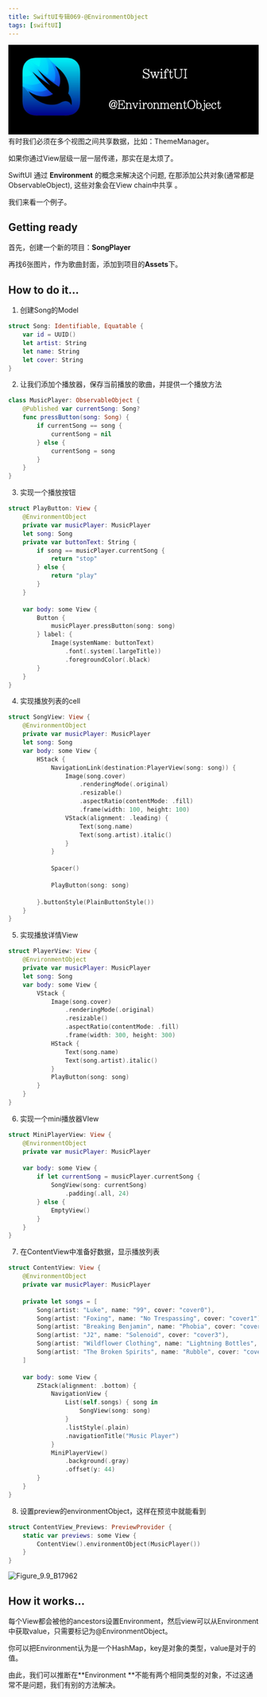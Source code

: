 ```yaml
---
title: SwiftUI专辑069-@EnvironmentObject
tags: [swiftUI]
---
```

![headerimg](./Header.png)
有时我们必须在多个视图之间共享数据，比如：ThemeManager。

如果你通过View层级一层一层传递，那实在是太烦了。

SwiftUI 通过 **Environment** 的概念来解决这个问题, 在那添加公共对象(通常都是ObservableObject), 这些对象会在View chain中共享 。

我们来看一个例子。
<!--truncate-->
## Getting ready

首先，创建一个新的项目：**SongPlayer**

再找6张图片，作为歌曲封面，添加到项目的**Assets**下。

## How to do it…

1. 创建Song的Model
```swift
struct Song: Identifiable, Equatable {
    var id = UUID()
    let artist: String
    let name: String
    let cover: String
}
```

2. 让我们添加个播放器，保存当前播放的歌曲，并提供一个播放方法
```swift
class MusicPlayer: ObservableObject {
    @Published var currentSong: Song?
    func pressButton(song: Song) {
        if currentSong == song {
            currentSong = nil
        } else {
            currentSong = song
        }
    }
}
```

3. 实现一个播放按钮
```swift
struct PlayButton: View {
    @EnvironmentObject
    private var musicPlayer: MusicPlayer
    let song: Song
    private var buttonText: String {
        if song == musicPlayer.currentSong {
            return "stop"
        } else {
            return "play"
        }
    }

    var body: some View {
        Button {
            musicPlayer.pressButton(song: song)
        } label: {
            Image(systemName: buttonText)
                .font(.system(.largeTitle))
                .foregroundColor(.black)
        }
    }
}
```

4. 实现播放列表的cell
```swift
struct SongView: View {
    @EnvironmentObject
    private var musicPlayer: MusicPlayer
    let song: Song
    var body: some View {
        HStack {
            NavigationLink(destination:PlayerView(song: song)) {
                Image(song.cover)
                    .renderingMode(.original)
                    .resizable()
                    .aspectRatio(contentMode: .fill)
                    .frame(width: 100, height: 100)
                VStack(alignment: .leading) {
                    Text(song.name)
                    Text(song.artist).italic()
                }
            }

            Spacer()

            PlayButton(song: song)

        }.buttonStyle(PlainButtonStyle())
    }
}
```

5. 实现播放详情View
```swift
struct PlayerView: View {
    @EnvironmentObject
    private var musicPlayer: MusicPlayer
    let song: Song
    var body: some View {
        VStack {
            Image(song.cover)
                .renderingMode(.original)
                .resizable()
                .aspectRatio(contentMode: .fill)
                .frame(width: 300, height: 300)
            HStack {
                Text(song.name)
                Text(song.artist).italic()
            }
            PlayButton(song: song)
        }
    }
}
```

6. 实现一个mini播放器VIew
```swift
struct MiniPlayerView: View {
    @EnvironmentObject
    private var musicPlayer: MusicPlayer

    var body: some View {
        if let currentSong = musicPlayer.currentSong {
            SongView(song: currentSong)
                .padding(.all, 24)
        } else {
            EmptyView()
        }
    }
}
```

7. 在ContentView中准备好数据，显示播放列表
```swift
struct ContentView: View {
    @EnvironmentObject
    private var musicPlayer: MusicPlayer

    private let songs = [
        Song(artist: "Luke", name: "99", cover: "cover0"),
        Song(artist: "Foxing", name: "No Trespassing", cover: "cover1"),
        Song(artist: "Breaking Benjamin", name: "Phobia", cover: "cover2"),
        Song(artist: "J2", name: "Solenoid", cover: "cover3"),
        Song(artist: "Wildflower Clothing", name: "Lightning Bottles", cover: "cover4"),
        Song(artist: "The Broken Spirits", name: "Rubble", cover: "cover5"),
    ]

    var body: some View {
        ZStack(alignment: .bottom) {
            NavigationView {
                List(self.songs) { song in
                    SongView(song: song)
                }
                .listStyle(.plain)
                .navigationTitle("Music Player")
            }
            MiniPlayerView()
                .background(.gray)
                .offset(y: 44)
        }
    }
}
```

8. 设置preview的environmentObject，这样在预览中就能看到
```swift
struct ContentView_Previews: PreviewProvider {
    static var previews: some View {
        ContentView().environmentObject(MusicPlayer())
    }
}
```

![Figure_9.9_B17962](https://tva1.sinaimg.cn/large/008i3skNgy1gyb27lxasgj30b407ewf5.jpg)

## How it works…

每个View都会被他的ancestors设置Environment，然后view可以从Environment中获取value，只需要标记为@EnvironmentObject。

你可以把Environment认为是一个HashMap，key是对象的类型，value是对于的值。

由此，我们可以推断在**Environment **不能有两个相同类型的对象，不过这通常不是问题，我们有别的方法解决。
